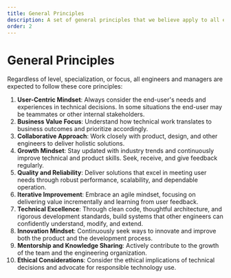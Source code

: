 ```yaml
---
title: General Principles
description: A set of general principles that we believe apply to all engineers, regardless of level and specialization.
order: 2
---
```


# General Principles

Regardless of level, specialization, or focus, all engineers and managers are expected to follow these core principles:

1. **User-Centric Mindset**: Always consider the end-user's needs and experiences in technical decisions. In some situations the end-user may be teammates or other internal stakeholders.
2. **Business Value Focus**: Understand how technical work translates to business outcomes and prioritize accordingly.
3. **Collaborative Approach**: Work closely with product, design, and other engineers to deliver holistic solutions.
4. **Growth Mindset**: Stay updated with industry trends and continuously improve technical and product skills. Seek, receive, and give feedback regularly.
5. **Quality and Reliability**: Deliver solutions that excel in meeting user needs through robust performance, scalability, and dependable operation.
6. **Iterative Improvement**: Embrace an agile mindset, focusing on delivering value incrementally and learning from user feedback.
7. **Technical Excellence**: Through clean code, thoughtful architecture, and rigorous development standards, build systems that other engineers can confidently understand, modify, and extend.
8. **Innovation Mindset**: Continuously seek ways to innovate and improve both the product and the development process.
9. **Mentorship and Knowledge Sharing**: Actively contribute to the growth of the team and the engineering organization.
10. **Ethical Considerations**: Consider the ethical implications of technical decisions and advocate for responsible technology use.
